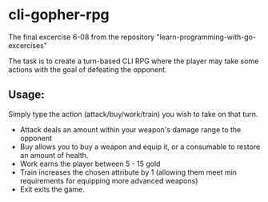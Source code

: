 # cli-gopher-rpg
The final excercise 6-08 from the repository "learn-programming-with-go-excercises" 

The task is to create a turn-based CLI RPG where the player may take some actions with the goal of defeating the opponent. 

## Usage: 
Simply type the action (attack/buy/work/train) you wish to take on that turn. 
+ Attack deals an amount within your weapon's damage range to the opponent
+ Buy allows you to buy a weapon and equip it, or a consumable to restore an amount of health.
+ Work earns the player between 5 - 15 gold
+ Train increases the chosen attribute by 1 (allowing them meet min requirements for equipping more advanced weapons)
+ Exit exits the game.                        